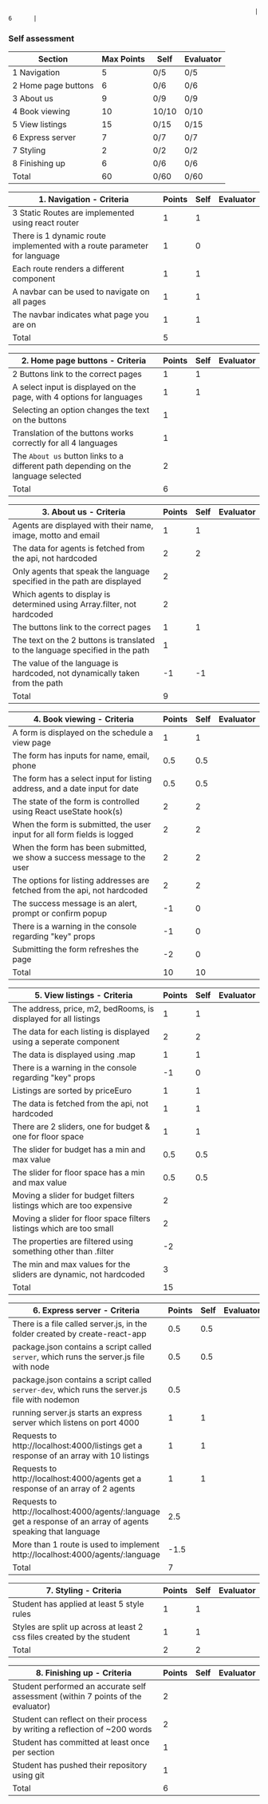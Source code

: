                                                                          | 6      |

### Self assessment

| Section             | Max Points | Self  | Evaluator |
| ------------------- | ---------- | ----- | --------- |
| 1 Navigation        | 5          | 0/5   | 0/5       |
| 2 Home page buttons | 6          | 0/6   | 0/6       |
| 3 About us          | 9          | 0/9   | 0/9       |
| 4 Book viewing      | 10         | 10/10 | 0/10      |
| 5 View listings     | 15         | 0/15  | 0/15      |
| 6 Express server    | 7          | 0/7   | 0/7       |
| 7 Styling           | 2          | 0/2   | 0/2       |
| 8 Finishing up      | 6          | 0/6   | 0/6       |
| Total               | 60         | 0/60  | 0/60      |

| 1. Navigation - Criteria                                                 | Points | Self | Evaluator |
| ------------------------------------------------------------------------ | ------ | ---- | --------- |
| 3 Static Routes are implemented using react router                       | 1      | 1    |           |
| There is 1 dynamic route implemented with a route parameter for language | 1      | 0    |           |
| Each route renders a different component                                 | 1      | 1    |           |
| A navbar can be used to navigate on all pages                            | 1      | 1    |           |
| The navbar indicates what page you are on                                | 1      | 1    |           |
| Total                                                                    | 5      |      |           |

| 2. Home page buttons - Criteria                                                    | Points | Self | Evaluator |
| ---------------------------------------------------------------------------------- | ------ | ---- | --------- |
| 2 Buttons link to the correct pages                                                | 1      | 1    |           |
| A select input is displayed on the page, with 4 options for languages              | 1      | 1    |           |
| Selecting an option changes the text on the buttons                                | 1      |      |           |
| Translation of the buttons works correctly for all 4 languages                     | 1      |      |           |
| The `About us` button links to a different path depending on the language selected | 2      |      |           |
| Total                                                                              | 6      |      |           |

| 3. About us - Criteria                                                        | Points | Self | Evaluator |
| ----------------------------------------------------------------------------- | ------ | ---- | --------- |
| Agents are displayed with their name, image, motto and email                  | 1      | 1    |           |
| The data for agents is fetched from the api, not hardcoded                    | 2      | 2    |           |
| Only agents that speak the language specified in the path are displayed       | 2      |      |           |
| Which agents to display is determined using Array.filter, not hardcoded       | 2      |      |           |
| The buttons link to the correct pages                                         | 1      | 1    |           |
| The text on the 2 buttons is translated to the language specified in the path | 1      |      |           |
| The value of the language is hardcoded, not dynamically taken from the path   | -1     | -1   |           |
| Total                                                                         | 9      |      |           |

| 4. Book viewing - Criteria                                                 | Points | Self | Evaluator |
| -------------------------------------------------------------------------- | ------ | ---- | --------- |
| A form is displayed on the schedule a view page                            | 1      | 1    |           |
| The form has inputs for name, email, phone                                 | 0.5    | 0.5  |           |
| The form has a select input for listing address, and a date input for date | 0.5    | 0.5  |           |
| The state of the form is controlled using React useState hook(s)           | 2      | 2    |           |
| When the form is submitted, the user input for all form fields is logged   | 2      | 2    |           |
| When the form has been submitted, we show a success message to the user    | 2      | 2    |           |
| The options for listing addresses are fetched from the api, not hardcoded  | 2      | 2    |           |
| The success message is an alert, prompt or confirm popup                   | -1     | 0    |           |
| There is a warning in the console regarding "key" props                    | -1     | 0    |           |
| Submitting the form refreshes the page                                     | -2     | 0    |           |
| Total                                                                      | 10     | 10   |           |

| 5. View listings - Criteria                                          | Points | Self | Evaluator |
| -------------------------------------------------------------------- | ------ | ---- | --------- |
| The address, price, m2, bedRooms, is displayed for all listings      | 1      | 1    |           |
| The data for each listing is displayed using a seperate component    | 2      | 2    |           |
| The data is displayed using .map                                     | 1      | 1    |           |
| There is a warning in the console regarding "key" props              | -1     | 0    |           |
| Listings are sorted by priceEuro                                     | 1      | 1    |           |
| The data is fetched from the api, not hardcoded                      | 1      | 1    |           |
| There are 2 sliders, one for budget & one for floor space            | 1      | 1    |           |
| The slider for budget has a min and max value                        | 0.5    | 0.5  |           |
| The slider for floor space has a min and max value                   | 0.5    | 0.5  |           |
| Moving a slider for budget filters listings which are too expensive  | 2      |      |           |
| Moving a slider for floor space filters listings which are too small | 2      |      |           |
| The properties are filtered using something other than .filter       | -2     |      |           |
| The min and max values for the sliders are dynamic, not hardcoded    | 3      |      |           |
| Total                                                                | 15     |      |           |

| 6. Express server - Criteria                                                                                   | Points | Self | Evaluator |
| -------------------------------------------------------------------------------------------------------------- | ------ | ---- | --------- |
| There is a file called server.js, in the folder created by create-react-app                                    | 0.5    | 0.5  |           |
| package.json contains a script called `server`, which runs the server.js file with node                        | 0.5    | 0.5  |           |
| package.json contains a script called `server-dev`, which runs the server.js file with nodemon                 | 0.5    |      |           |
| running server.js starts an express server which listens on port 4000                                          | 1      | 1    |           |
| Requests to http://localhost:4000/listings get a response of an array with 10 listings                         | 1      | 1    |           |
| Requests to http://localhost:4000/agents get a response of an array of 2 agents                                | 1      | 1    |           |
| Requests to http://localhost:4000/agents/:language get a response of an array of agents speaking that language | 2.5    |      |           |
| More than 1 route is used to implement http://localhost:4000/agents/:language                                  | -1.5   |      |           |
| Total                                                                                                          | 7      |      |           |

| 7. Styling - Criteria                                                  | Points | Self | Evaluator |
| ---------------------------------------------------------------------- | ------ | ---- | --------- |
| Student has applied at least 5 style rules                             | 1      | 1    |           |
| Styles are split up across at least 2 css files created by the student | 1      | 1    |           |
| Total                                                                  | 2      | 2    |           |

| 8. Finishing up - Criteria                                                       | Points | Self | Evaluator |
| -------------------------------------------------------------------------------- | ------ | ---- | --------- |
| Student performed an accurate self assessment (within 7 points of the evaluator) | 2      |      |           |
| Student can reflect on their process by writing a reflection of ~200 words       | 2      |      |           |
| Student has committed at least once per section                                  | 1      |      |           |
| Student has pushed their repository using git                                    | 1      |      |           |
| Total                                                                            | 6      |      |           |
